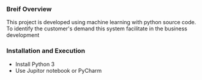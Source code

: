 ### Breif Overview 
This project is developed using machine learning with python source code. <br> 
To identify the customer's demand this system facilitate in the business development <br>

### Installation and Execution
- Install Python 3 
- Use Jupitor notebook or PyCharm 
